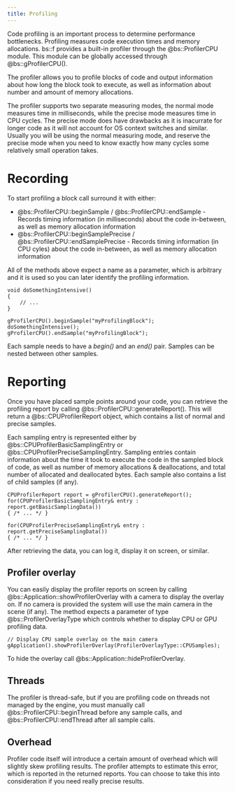 ```yaml
---
title: Profiling
---
```


Code profiling is an important process to determine performance bottlenecks. Profiling measures code execution times and memory allocations. bs::f provides a built-in profiler through the @bs::ProfilerCPU module. This module can be globally accessed through @bs::gProfilerCPU().

The profiler allows you to profile blocks of code and output information about how long the block took to execute, as well as information about number and amount of memory allocations.

The profiler supports two separate measuring modes, the normal mode measures time in milliseconds, while the precise mode measures time in CPU cycles. The precise mode does have drawbacks as it is inacurrate for longer code as it will not account for OS context switches and similar. Usually you will be using the normal measuring mode, and reserve the precise mode when you need to know exactly how many cycles some relatively small operation takes.

# Recording
To start profiling a block call surround it with either:
 - @bs::ProfilerCPU::beginSample / @bs::ProfilerCPU::endSample - Records timing information (in milliseconds) about the code in-between, as well as memory allocation information
 - @bs::ProfilerCPU::beginSamplePrecise / @bs::ProfilerCPU::endSamplePrecise - Records timing information (in CPU cyles) about the code in-between, as well as memory allocation information
 
All of the methods above expect a name as a parameter, which is arbitrary and it is used so you can later identify the profiling information. 

~~~~~~~~~~~~~{.cpp}
void doSomethingIntensive()
{
	// ...
}

gProfilerCPU().beginSample("myProfilingBlock");
doSomethingIntensive();
gProfilerCPU().endSample("myProfilingBlock");
~~~~~~~~~~~~~

Each sample needs to have a *begin()* and an *end()* pair. Samples can be nested between other samples.

# Reporting
Once you have placed sample points around your code, you can retrieve the profiling report by calling @bs::ProfilerCPU::generateReport(). This will return a @bs::CPUProfilerReport object, which contains a list of normal and precise samples.

Each sampling entry is represented either by @bs::CPUProfilerBasicSamplingEntry or @bs::CPUProfilerPreciseSamplingEntry. Sampling entries contain information about the time it took to execute the code in the sampled block of code, as well as number of memory allocations & deallocations, and total number of allocated and deallocated bytes. Each sample also contains a list of child samples (if any).

~~~~~~~~~~~~~{.cpp}
CPUProfilerReport report = gProfilerCPU().generateReport();
for(CPUProfilerBasicSamplingEntry& entry : report.getBasicSamplingData())
{ /* ... */ }

for(CPUProfilerPreciseSamplingEntry& entry : report.getPreciseSamplingData())
{ /* ... */ }
~~~~~~~~~~~~~

After retrieving the data, you can log it, display it on screen, or similar.

## Profiler overlay
You can easily display the profiler reports on screen by calling @bs::Application::showProfilerOverlay with a camera to display the overlay on. If no camera is provided the system will use the main camera in the scene (if any). The method expects a parameter of type @bs::ProfilerOverlayType which controls whether to display CPU or GPU profiling data.

~~~~~~~~~~~~~{.cpp}
// Display CPU sample overlay on the main camera
gApplication().showProfilerOverlay(ProfilerOverlayType::CPUSamples);
~~~~~~~~~~~~~

To hide the overlay call @bs::Application::hideProfilerOverlay.

## Threads
The profiler is thread-safe, but if you are profiling code on threads not managed by the engine, you must manually call @bs::ProfilerCPU::beginThread before any sample calls, and @bs::ProfilerCPU::endThread after all sample calls.

## Overhead
Profiler code itself will introduce a certain amount of overhead which will slightly skew profiling results. The profiler attempts to estimate this error, which is reported in the returned reports. You can choose to take this into consideration if you need really precise results.
